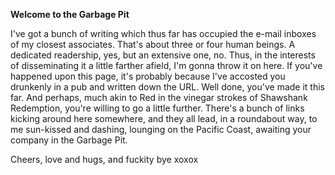**Welcome to the Garbage Pit**

I've got a bunch of writing which thus far has occupied the e-mail inboxes of my closest associates. That's about three or four human beings. A dedicated readership, yes, but an extensive one, no. Thus, in the interests of disseminating it a little farther afield, I'm gonna throw it on here. If you've happened upon this page, it's probably because I've accosted you drunkenly in a pub and written down the URL. Well done, you've made it this far. And perhaps, much akin to Red in the vinegar strokes of Shawshank Redemption, you're willing to go a little further. There's a bunch of links kicking around here somewhere, and they all lead, in a roundabout way, to me sun-kissed and dashing, lounging on the Pacific Coast, awaiting your company in the Garbage Pit. 

Cheers, love and hugs, and fuckity bye xoxox 

